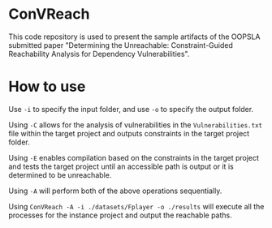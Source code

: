 # ConVReach
This code repository is used to present the sample artifacts of the OOPSLA submitted paper "Determining the Unreachable: Constraint-Guided Reachability Analysis for Dependency Vulnerabilities".

# How to use

Use `-i` to specify the input folder, and use `-o` to specify the output folder.

Using `-C` allows for the analysis of vulnerabilities in the `Vulnerabilities.txt` file within the target project and outputs constraints in the target project folder.

Using `-E` enables compilation based on the constraints in the target project and tests the target project until an accessible path is output or it is determined to be unreachable.

Using `-A` will perform both of the above operations sequentially. 

Using `ConVReach -A -i ./datasets/Fplayer -o ./results` will execute all the processes for the instance project and output the reachable paths.

